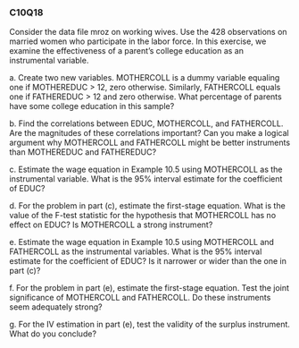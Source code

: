 ### C10Q18

Consider the data file mroz on working wives. Use the 428 observations on married women who participate in the labor force. In this exercise, we examine the effectiveness of a parent’s college education as an instrumental variable.

a. Create two new variables. MOTHERCOLL is a dummy variable equaling one if MOTHEREDUC > 12, zero otherwise. Similarly, FATHERCOLL equals one if FATHEREDUC > 12 and zero otherwise. What percentage of parents have some college education in this sample?

b. Find the correlations between EDUC, MOTHERCOLL, and FATHERCOLL. Are the magnitudes of these correlations important? Can you make a logical argument why MOTHERCOLL and FATHERCOLL might be better instruments than MOTHEREDUC and FATHEREDUC?

c. Estimate the wage equation in Example 10.5 using MOTHERCOLL as the instrumental variable. What is the 95% interval estimate for the coefficient of EDUC?

d. For the problem in part (c), estimate the first-stage equation. What is the value of the F-test statistic for the hypothesis that MOTHERCOLL has no effect on EDUC? Is MOTHERCOLL a strong instrument?

e. Estimate the wage equation in Example 10.5 using MOTHERCOLL and FATHERCOLL as the instrumental variables. What is the 95% interval estimate for the coefficient of EDUC? Is it narrower or wider than the one in part (c)?

f. For the problem in part (e), estimate the first-stage equation. Test the joint significance of MOTHERCOLL and FATHERCOLL. Do these instruments seem adequately strong?

g. For the IV estimation in part (e), test the validity of the surplus instrument. What do you conclude?

